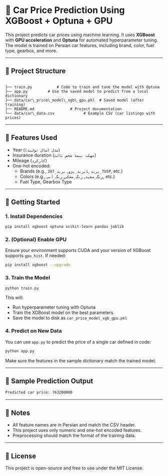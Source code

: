 # 🚗 Car Price Prediction Using XGBoost + Optuna + GPU

This project predicts car prices using machine learning. It uses **XGBoost** with **GPU acceleration** and **Optuna** for automated hyperparameter tuning. The model is trained on Persian car features, including brand, color, fuel type, gearbox, and more.

---

## 📁 Project Structure

```

├── train.py           # Code to train and tune the model with Optuna
├── app.py         # Use the saved model to predict from a local dictionary
├── data/car\_price\_model\_xgb\_gpu.pkl  # Saved model (after training)
├── README.md                # Project documentation
└── data/car\_data.csv             # Example CSV (car listings with prices)

````

---

## 🧠 Features Used

- Year (`مدل (سال تولید)`)
- Insurance duration (`مهلت بیمهٔ شخص ثالث`)
- Mileage (`کارکرد`)
- One-hot encoded:
  - Brands (e.g., `برند_پژو`, `برند_207i`, `برند_TU5P`, etc.)
  - Colors (e.g., `رنگ_سفید`, `رنگ_مشکی`, `رنگ_آبی`, etc.)
  - Fuel Type, Gearbox Type

---

## 🚀 Getting Started

### 1. Install Dependencies

```bash
pip install xgboost optuna scikit-learn pandas joblib
````

### 2. (Optional) Enable GPU

Ensure your environment supports CUDA and your version of XGBoost supports `gpu_hist`. If needed:

```bash
pip install xgboost --upgrade
```

### 3. Train the Model

```bash
python train.py
```

This will:

* Run hyperparameter tuning with Optuna
* Train the XGBoost model on the best parameters
* Save the model to disk as `car_price_model_xgb_gpu.pkl`

### 4. Predict on New Data

You can use `app.py` to predict the price of a single car defined in code:

```bash
python app.py
```

Make sure the features in the sample dictionary match the trained model.

---

## 🧪 Sample Prediction Output

```bash
Predicted car price: 763200000
```

---

## 📌 Notes

* All feature names are in Persian and match the CSV header.
* This project uses only numeric and one-hot encoded features.
* Preprocessing should match the format of the training data.

---

## 📃 License

This project is open-source and free to use under the MIT License.
